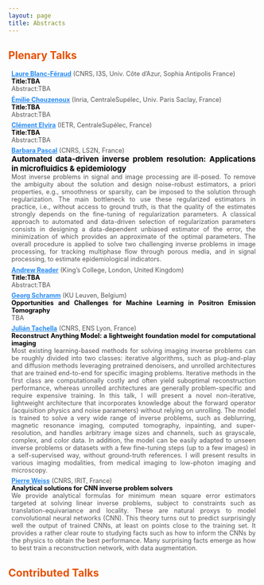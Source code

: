 ```yaml
---
layout: page
title: Abstracts
---
```


<h2 style="color: #e65100;">Plenary Talks</h2>

  <div style="font-size:0.9em; color:#555; text-align:justify; margin:0.5em; padding:0;">
  <a href="https://www.kcl.ac.uk/people/andrew-reader" target="_blank" style="color:#278BF5; font-weight:bold;">Laure Blanc-Féraud</a> (CNRS, I3S, Univ. Côte d’Azur, Sophia Antipolis France)    <br>
  <strong style="color:black;">Title:TBA</strong><br>
  Abstract:TBA
</div>

  
  <div style="font-size:0.9em; color:#555; text-align:justify; margin:0.5em; padding:0;">
  <a href="https://www.kcl.ac.uk/people/andrew-reader" target="_blank" style="color:#278BF5; font-weight:bold;">Émilie Chouzenoux</a> (Inria, CentraleSupélec, Univ. Paris Saclay, France)    <br>
  <strong style="color:black;">Title:TBA</strong><br>
  Abstract:TBA
</div>

  <div style="font-size:0.9em; color:#555; text-align:justify; margin:0.5em; padding:0;">
  <a href="https://www.kcl.ac.uk/people/andrew-reader" target="_blank" style="color:#278BF5; font-weight:bold;">Clément Elvira</a> (IETR, CentraleSupélec, France)  <br>
  <strong style="color:black;">Title:TBA</strong><br>
  Abstract:TBA
</div>
  
<div style="font-size:0.9em; color:#555; text-align:justify; margin:0.5em; padding:0;">
  <a href="https://bpascal-fr.github.io" target="_blank" style="color:#278BF5; font-weight:bold;">Barbara Pascal</a> (CNRS, LS2N, France) <br>
  <strong style="color:black;font-size:1.2em;">Automated data-driven inverse problem resolution: Applications in microfluidics & epidemiology</strong><br>
  Most inverse problems in signal and image processing are ill-posed.  To remove the ambiguity about the solution and design noise-robust estimators, a priori properties, e.g., smoothness or sparsity,  can be imposed to the solution through regularization. The main bottleneck to use these regularized estimators in practice, i.e., without access to ground truth, is that the quality of the estimates strongly depends on the fine-tuning of regularization parameters. A classical approach to automated and data-driven selection of regularization parameters consists in designing a data-dependent unbiased estimator of the error, the minimization of which provides an approximate of the optimal parameters. The overall procedure is applied to solve two challenging inverse problems in image processing, for tracking multiphase flow through porous media, and in signal processing, to estimate epidemiological indicators.
</div>


<div style="font-size:0.9em; color:#555; text-align:justify; margin:0.5em; padding:0;">
  <a href="https://www.kcl.ac.uk/people/andrew-reader" target="_blank" style="color:#278BF5; font-weight:bold;">Andrew Reader</a> (King’s College, London, United Kingdom) <br>
  <strong style="color:black;">Title:TBA</strong><br>
  Abstract:TBA
</div>

<div style="font-size:0.9em; color:#555; text-align:justify; margin:0.5em; padding:0;">
  <a href="https://gschramm.github.io" target="_blank" style="color:#278BF5; font-weight:bold;">Georg Schramm</a> (KU Leuven, Belgium)<br>
  <strong style="color:black;">Opportunities and Challenges for Machine Learning in Positron Emission Tomography</strong><br>
  TBA
</div>

<div style="font-size:0.9em; color:#555; text-align:justify; margin:0.5em; padding:0;">
  <a href="https://tachella.github.io" target="_blank" style="color:#278BF5; font-weight:bold;">Julián Tachella</a> (CNRS, ENS Lyon, France)<br>
  <strong style="color:black;">Reconstruct Anything Model: a lightweight foundation model for computational imaging</strong><br>
  Most existing learning-based methods for solving imaging inverse problems can be roughly divided into two classes: iterative algorithms, such as plug-and-play and diffusion methods leveraging pretrained denoisers, and unrolled architectures that are trained end-to-end for specific imaging problems. Iterative methods in the first class are computationally costly and often yield suboptimal reconstruction performance, whereas unrolled architectures are generally problem-specific and require expensive training. In this talk, I will present a novel non-iterative, lightweight architecture that incorporates knowledge about the forward operator (acquisition physics and noise parameters) without relying on unrolling. The model is trained to solve a very wide range of inverse problems, such as deblurring, magnetic resonance imaging, computed tomography, inpainting, and super-resolution, and handles arbitrary image sizes and channels, such as grayscale, complex, and color data. In addition, the model can be easily adapted to unseen inverse problems or datasets with a few fine-tuning steps (up to a few images) in a self-supervised way, without ground-truth references. I will present results in various imaging modalities, from medical imaging to low-photon imaging and microscopy. 
</div>


  
<div style="font-size:0.9em; color:#555; text-align:justify; margin:0.5em; padding:0;">
  <a href="https://www.math.univ-toulouse.fr/~weiss/index.html" target="_blank" style="color:#278BF5; font-weight:bold;">Pierre Weiss</a> (CNRS, IRIT, France)<br>
  <strong style="color:black;">Analytical solutions for CNN inverse problem solvers</strong><br>
  We provide analytical formulas for minimum mean square error estimators targeted at solving linear inverse problems, subject to constraints such as translation-equivariance and locality. These are natural proxys to model convolutional neural networks (CNN). This theory turns out to predict surprisingly well the output of trained CNNs, at least on points close to the training set. It provides a rather clear route to studying facts such as how to inform the CNNs by the physics to obtain the best performance. Many surprising facts emerge as how to best train a reconstruction network, with data augmentation.
</div>




<h2 style="color: #e65100;">Contributed Talks</h2>
